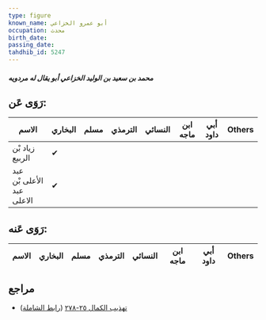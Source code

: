 ```yaml
---
type: figure
known_name: أبو عمرو الخزاعي
occupation: محدث
birth_date:
passing_date:
tahdhib_id: 5247
---
```

##### محمد بن سعيد بن الوليد الخزاعي أبو يقال له مردويه

## رَوَى عَن:
| الاسم                     | البخاري | مسلم | الترمذي | النسائي | ابن ماجه | أبي داود | Others |
| ------------------------- | ------- | ---- | ------- | ------- | -------- | -------- | ------ |
| زياد بْن الربيع           | ✔       |      |         |         |          |          |        |
| عبد الأعلى بْن عبد الاعلى | ✔       |      |         |         |          |          |        |
## رَوَى عَنه:
| الاسم | البخاري | مسلم | الترمذي | النسائي | ابن ماجه | أبي داود | Others |
| ----- | ------- | ---- | ------- | ------- | -------- | -------- | ------ |
## مراجع
- [تهذيب الكمال ٢٥-٢٧٨](obsidian://open?vault=Tahdhib-al-Kamal&file=Figures/٥٢٤٧-محمد%20بن%20سعيد%20بن%20الوليد%20الخزاعي%20أبو%20يقال%20له%20مردويه) ([رابط الشاملة](https://shamela.ws/book/3722/13371))